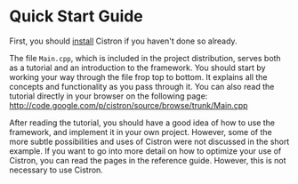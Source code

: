 # Quick Start Guide #

First, you should [install](Installation.md) Cistron if you haven't done so already.

The file `Main.cpp`, which is included in the project distribution, serves both as a tutorial and an introduction to the framework. You should start by working your way through the file frop top to bottom. It explains all the concepts and functionality as you pass through it. You can also read the tutorial directly in your browser on the following page:
http://code.google.com/p/cistron/source/browse/trunk/Main.cpp

After reading the tutorial, you should have a good idea of how to use the framework, and implement it in your own project. However, some of the more subtle possibilities and uses of Cistron were not discussed in the short example. If you want to go into more detail on how to optimize your use of Cistron, you can read the pages in the reference guide. However, this is not necessary to use Cistron.